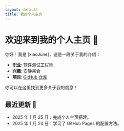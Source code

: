 ```yaml
---
layout: default
title: 我的个人主页
---
```


# 欢迎来到我的个人主页 🎉

你好！我是 [xiaoJune]，这是一段关于我的介绍：

- **职业**: 软件测试工程师
- **兴趣**: 安静呆会
- **项目**: [GitHub 仓库](https://github.com/你的用户名)

你可以在这里找到更多关于我的信息！

## 最近更新 📰
- 2025 年 1 月 25 日：完成个人主页搭建。
- 2025 年 1 月 24 日：学习了 GitHub Pages 的配置方法。
